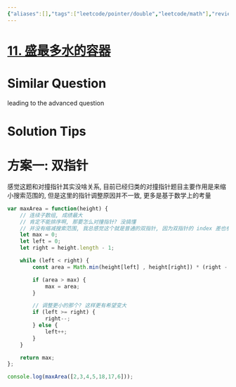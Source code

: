 ```yaml
---
{"aliases":[],"tags":["leetcode/pointer/double","leetcode/math"],"review-dates":[],"dg-publish":true,"difficulty":"medium","date-created":"2023-05-26-Fri, 5:15:23 pm","date-modified":"2023-05-26-Fri, 5:16:47 pm","permalink":"/programming/basic/leetcode/11. 盛最多水的容器/","dgPassFrontmatter":true}
---
```



# [11. 盛最多水的容器](https://leetcode.cn/problems/container-with-most-water/)

# Similar Question

leading to the advanced question

# Solution Tips

# 方案一: 双指针

感觉这题和对撞指针其实没啥关系, 目前已经归类的对撞指针题目主要作用是来缩小搜索范围的, 但是这里的指针调整原因并不一致, 更多是基于数学上的考量

```js
var maxArea = function(height) {
    // 连续子数组, 成绩最大
    // 肯定不能排序啊, 那要怎么对撞指针? 没搞懂
    // 并没有缩减搜索范围, 我总感觉这个就是普通的双指针, 因为双指针的 index 差也参与到计算中了
    let max = 0;
    let left = 0;
    let right = height.length - 1;

    while (left < right) {
        const area = Math.min(height[left] , height[right]) * (right - left);

        if (area > max) {
            max = area;
        }

        // 调整更小的那个? 这样更有希望变大
        if (left >= right) {
            right--;
        } else {
            left++;
        }
    }

    return max;
};

console.log(maxArea([2,3,4,5,18,17,6]));
```

